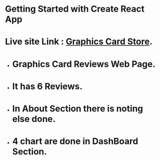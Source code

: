 # Getting Started with Create React App


# Live site Link : [Graphics Card Store](https://github.com/facebook/create-react-app).

* # Graphics Card Reviews Web Page.
* # It has 6 Reviews.
* # In About Section there is noting else done.
* # 4 chart are done in DashBoard Section.
